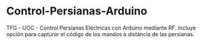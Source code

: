 # Control-Persianas-Arduino
TFG - UOC - Control Persianas Eléctricas con Arduino mediante RF. Incluye opción para capturar el código de los mandos a distáncia de las persianas.
